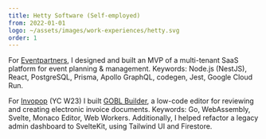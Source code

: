 ```yaml
---
title: Hetty Software (Self-employed)
from: 2022-01-01
logo: ~/assets/images/work-experiences/hetty.svg
order: 1
---
```


For [Eventpartners](https://eventpartners.nl/en/), I designed and built an MVP
of a multi-tenant SaaS platform for event planning & management.
Keywords: Node.js (NestJS), React, PostgreSQL, Prisma, Apollo GraphQL, codegen,
Jest, Google Cloud Run.

For [Invopop](https://www.invopop.com/) (YC W23) I built [GOBL
Builder](https://github.com/invopop/gobl.builder), a low-code editor for
reviewing and creating electronic invoice documents. Keywords: Go, WebAssembly,
Svelte, Monaco Editor, Web Workers. Additionally, I helped refactor a legacy
admin dashboard to SvelteKit, using Tailwind UI and Firestore.
